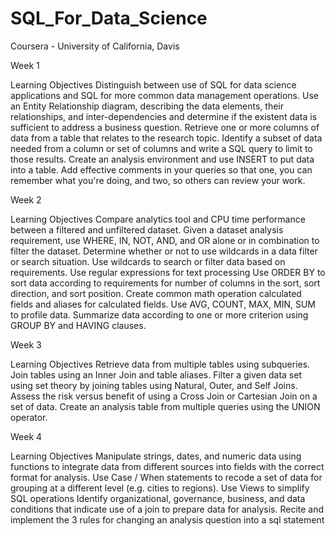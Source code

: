 # SQL_For_Data_Science
Coursera - University of California, Davis

Week 1

Learning Objectives
Distinguish between use of SQL for data science applications and SQL for more common data management operations.
Use an Entity Relationship diagram, describing the data elements, their relationships, and inter-dependencies and determine if the existent data is sufficient to address a business question.
Retrieve one or more columns of data from a table that relates to the research topic.
Identify a subset of data needed from a column or set of columns and write a SQL query to limit to those results.
Create an analysis environment and use INSERT to put data into a table.
Add effective comments in your queries so that one, you can remember what you're doing, and two, so others can review your work.

Week 2

Learning Objectives
Compare analytics tool and CPU time performance between a filtered and unfiltered dataset.
Given a dataset analysis requirement, use WHERE, IN, NOT, AND, and OR alone or in combination to filter the dataset.
Determine whether or not to use wildcards in a data filter or search situation.
Use wildcards to search or filter data based on requirements. Use regular expressions for text processing
Use ORDER BY to sort data according to requirements for number of columns in the sort, sort direction, and sort position.
Create common math operation calculated fields and aliases for calculated fields.
Use AVG, COUNT, MAX, MIN, SUM to profile data.
Summarize data according to one or more criterion using GROUP BY and HAVING clauses.

Week 3

Learning Objectives
Retrieve data from multiple tables using subqueries.
Join tables using an Inner Join and table aliases.
Filter a given data set using set theory by joining tables using Natural, Outer, and Self Joins.
Assess the risk versus benefit of using a Cross Join or Cartesian Join on a set of data.
Create an analysis table from multiple queries using the UNION operator.

Week 4

Learning Objectives
Manipulate strings, dates, and numeric data using functions to integrate data from different sources into fields with the correct format for analysis.
Use Case / When statements to recode a set of data for grouping at a different level (e.g. cities to regions).
Use Views to simplify SQL operations
Identify organizational, governance, business, and data conditions that indicate use of a join to prepare data for analysis.
Recite and implement the 3 rules for changing an analysis question into a sql statement
